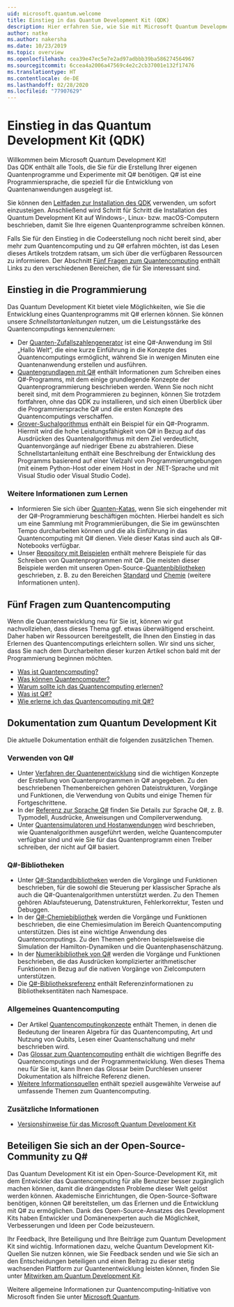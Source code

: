 ```yaml
---
uid: microsoft.quantum.welcome
title: Einstieg in das Quantum Development Kit (QDK)
description: Hier erfahren Sie, wie Sie mit Microsoft Quantum Development Kit (QDK) die ersten Schritte in der Programmierung von Quantenprojekten in Q# unternehmen.
author: natke
ms.author: nakersha
ms.date: 10/23/2019
ms.topic: overview
ms.openlocfilehash: cea39e47ec5e7e2ad97adbbb39ba586274564967
ms.sourcegitcommit: 6ccea4a2006a47569c4e2c2cb37001e132f17476
ms.translationtype: HT
ms.contentlocale: de-DE
ms.lasthandoff: 02/28/2020
ms.locfileid: "77907629"
---
```

# <a name="get-started-with-the-quantum-development-kit-qdk"></a>Einstieg in das Quantum Development Kit (QDK)

Willkommen beim Microsoft Quantum Development Kit!  
Das QDK enthält alle Tools, die Sie für die Erstellung Ihrer eigenen Quantenprogramme und Experimente mit Q# benötigen. Q# ist eine Programmiersprache, die speziell für die Entwicklung von Quantenanwendungen ausgelegt ist. 

Sie können den [Leitfaden zur Installation des QDK](xref:microsoft.quantum.install) verwenden, um sofort einzusteigen.
Anschließend wird Schritt für Schritt die Installation des Quantum Development Kit auf Windows-, Linux- bzw. macOS-Computern beschrieben, damit Sie Ihre eigenen Quantenprogramme schreiben können.

Falls Sie für den Einstieg in die Codeerstellung noch nicht bereit sind, aber mehr zum Quantencomputing und zu Q# erfahren möchten, ist das Lesen dieses Artikels trotzdem ratsam, um sich über die verfügbaren Ressourcen zu informieren. Der Abschnitt [Fünf Fragen zum Quantencomputing](#five-questions-about-quantum-computing) enthält Links zu den verschiedenen Bereichen, die für Sie interessant sind.

## <a name="get-started-programming"></a>Einstieg in die Programmierung

Das Quantum Development Kit bietet viele Möglichkeiten, wie Sie die Entwicklung eines Quantenprogramms mit Q# erlernen können.
Sie können unsere *Schnellstartanleitungen* nutzen, um die Leistungsstärke des Quantencomputings kennenzulernen:

* Der [Quanten-Zufallszahlengenerator](xref:microsoft.quantum.quickstarts.qrng) ist eine Q#-Anwendung im Stil „Hallo Welt“, die eine kurze Einführung in die Konzepte des Quantencomputings ermöglicht, während Sie in wenigen Minuten eine Quantenanwendung erstellen und ausführen.
* [Quantengrundlagen mit Q#](xref:microsoft.quantum.write-program) enthält Informationen zum Schreiben eines Q#-Programms, mit dem einige grundlegende Konzepte der Quantenprogrammierung beschrieben werden. 
    Wenn Sie noch nicht bereit sind, mit dem Programmieren zu beginnen, können Sie trotzdem fortfahren, ohne das QDK zu installieren, und sich einen Überblick über die Programmiersprache Q# und die ersten Konzepte des Quantencomputings verschaffen.
* [Grover-Suchalgorithmus](xref:microsoft.quantum.quickstarts.search) enthält ein Beispiel für ein Q#-Programm. Hiermit wird die hohe Leistungsfähigkeit von Q# in Bezug auf das Ausdrücken des Quantenalgorithmus mit dem Ziel verdeutlicht, Quantenvorgänge auf niedriger Ebene zu abstrahieren. 
    Diese Schnellstartanleitung enthält eine Beschreibung der Entwicklung des Programms basierend auf einer Vielzahl von Programmierumgebungen (mit einem Python-Host oder einem Host in der .NET-Sprache und mit Visual Studio oder Visual Studio Code).

### <a name="learning-further"></a>Weitere Informationen zum Lernen
* Informieren Sie sich über [Quanten-Katas](https://github.com/Microsoft/QuantumKatas), wenn Sie sich eingehender mit der Q#-Programmierung beschäftigen möchten. Hierbei handelt es sich um eine Sammlung mit Programmierübungen, die Sie im gewünschten Tempo durcharbeiten können und die als Einführung in das Quantencomputing mit Q# dienen.
    Viele dieser Katas sind auch als Q#-Notebooks verfügbar. 
* Unser [Repository mit Beispielen](https://github.com/Microsoft/Quantum) enthält mehrere Beispiele für das Schreiben von Quantenprogrammen mit Q#. Die meisten dieser Beispiele werden mit unseren Open-Source-[Quantenbibliotheken](https://github.com/Microsoft/QuantumLibraries) geschrieben, z. B. zu den Bereichen [Standard](xref:microsoft.quantum.libraries.standard.intro) und [Chemie](xref:microsoft.quantum.chemistry.concepts.intro) (weitere Informationen unten).

## <a name="five-questions-about-quantum-computing"></a>Fünf Fragen zum Quantencomputing

Wenn die Quantenentwicklung neu für Sie ist, können wir gut nachvollziehen, dass dieses Thema ggf. etwas überwältigend erscheint. Daher haben wir Ressourcen bereitgestellt, die Ihnen den Einstieg in das Erlernen des Quantencomputings erleichtern sollen. Wir sind uns sicher, dass Sie nach dem Durcharbeiten dieser kurzen Artikel schon bald mit der Programmierung beginnen möchten.
* [Was ist Quantencomputing?](xref:microsoft.quantum.overview.what)
* [Was können Quantencomputer?](xref:microsoft.quantum.overview.computers)
* [Warum sollte ich das Quantencomputing erlernen?](xref:microsoft.quantum.overview.why)
* [Was ist Q#?](xref:microsoft.quantum.overview.qsharp)
* [Wie erlerne ich das Quantencomputing mit Q#?](xref:microsoft.quantum.overview.learn)

## <a name="quantum-development-kit-documentation"></a>Dokumentation zum Quantum Development Kit

Die aktuelle Dokumentation enthält die folgenden zusätzlichen Themen.

### <a name="using-q"></a>Verwenden von Q#
* Unter [Verfahren der Quantenentwicklung](xref:microsoft.quantum.techniques.intro) sind die wichtigen Konzepte der Erstellung von Quantenprogrammen in Q# angegeben. Zu den beschriebenen Themenbereichen gehören Dateistrukturen, Vorgänge und Funktionen, die Verwendung von Qubits und einige Themen für Fortgeschrittene.
* In der [Referenz zur Sprache Q#](xref:microsoft.quantum.language.intro) finden Sie Details zur Sprache Q#, z. B. Typmodell, Ausdrücke, Anweisungen und Compilerverwendung.
* Unter [Quantensimulatoren und Hostanwendungen](xref:microsoft.quantum.machines) wird beschrieben, wie Quantenalgorithmen ausgeführt werden, welche Quantencomputer verfügbar sind und wie Sie für das Quantenprogramm einen Treiber schreiben, der nicht auf Q# basiert.

### <a name="q-libraries"></a>Q#-Bibliotheken
* Unter [Q#-Standardbibliotheken](xref:microsoft.quantum.libraries.standard.intro) werden die Vorgänge und Funktionen beschrieben, für die sowohl die Steuerung per klassischer Sprache als auch die Q#-Quantenalgorithmen unterstützt werden. 
    Zu den Themen gehören Ablaufsteuerung, Datenstrukturen, Fehlerkorrektur, Testen und Debuggen. 
* In der [Q#-Chemiebibliothek](xref:microsoft.quantum.chemistry.concepts.intro) werden die Vorgänge und Funktionen beschrieben, die eine Chemiesimulation im Bereich Quantencomputing unterstützen. Dies ist eine wichtige Anwendung des Quantencomputings. Zu den Themen gehören beispielsweise die Simulation der Hamilton-Dynamiken und die Quantenphasenschätzung.
* In der [Numerikbibliothek von Q#](xref:microsoft.quantum.numerics.intro) werden die Vorgänge und Funktionen beschrieben, die das Ausdrücken komplizierter arithmetischer Funktionen in Bezug auf die nativen Vorgänge von Zielcomputern unterstützen.
* Die [Q#-Bibliotheksreferenz](xref:microsoft.quantum.standardlibsintro) enthält Referenzinformationen zu Bibliotheksentitäten nach Namespace.

### <a name="general-quantum-computing"></a>Allgemeines Quantencomputing
* Der Artikel [Quantencomputingkonzepte](xref:microsoft.quantum.concepts.intro) enthält Themen, in denen die Bedeutung der linearen Algebra für das Quantencomputing, Art und Nutzung von Qubits, Lesen einer Quantenschaltung und mehr beschrieben wird.
* Das [Glossar zum Quantencomputing](xref:microsoft.quantum.glossary) enthält die wichtigen Begriffe des Quantencomputings und der Programmentwicklung. 
    Wen dieses Thema neu für Sie ist, kann Ihnen das Glossar beim Durchlesen unserer Dokumentation als hilfreiche Referenz dienen.
* [Weitere Informationsquellen](xref:microsoft.quantum.more-information) enthält speziell ausgewählte Verweise auf umfassende Themen zum Quantencomputing.

### <a name="additional-info"></a>Zusätzliche Informationen
* [Versionshinweise für das Microsoft Quantum Development Kit](xref:microsoft.quantum.relnotes)


## <a name="be-a-part-of-the-q-open-source-community"></a>Beteiligen Sie sich an der Open-Source-Community zu Q#
Das Quantum Development Kit ist ein Open-Source-Development Kit, mit dem Entwickler das Quantencomputing für alle Benutzer besser zugänglich machen können, damit die drängendsten Probleme dieser Welt gelöst werden können.  Akademische Einrichtungen, die Open-Source-Software benötigen, können Q# bereitstellen, um das Erlernen und die Entwicklung mit Q# zu ermöglichen. Dank des Open-Source-Ansatzes des Development Kits haben Entwickler und Domänenexperten auch die Möglichkeit, Verbesserungen und Ideen per Code beizusteuern.

Ihr Feedback, Ihre Beteiligung und Ihre Beiträge zum Quantum Development Kit sind wichtig.  Informationen dazu, welche Quantum Development Kit-Quellen Sie nutzen können, wie Sie Feedback senden und wie Sie sich an den Entscheidungen beteiligen und einen Beitrag zu dieser stetig wachsenden Plattform zur Quantenentwicklung leisten können, finden Sie unter [Mitwirken am Quantum Development Kit](xref:microsoft.quantum.contributing).

Weitere allgemeine Informationen zur Quantencomputing-Initiative von Microsoft finden Sie unter [Microsoft Quantum](https://www.microsoft.com/en-us/quantum/).
